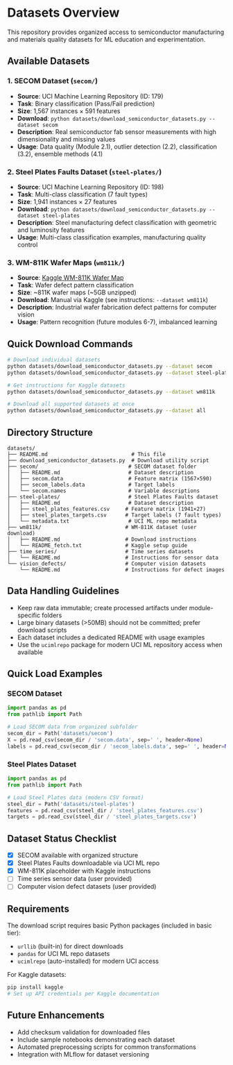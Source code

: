 # Datasets Overview

This repository provides organized access to semiconductor manufacturing and materials quality datasets for ML education and experimentation.

## Available Datasets

### 1. SECOM Dataset (`secom/`)

- **Source**: UCI Machine Learning Repository (ID: 179)
- **Task**: Binary classification (Pass/Fail prediction)
- **Size**: 1,567 instances × 591 features
- **Download**: `python datasets/download_semiconductor_datasets.py --dataset secom`
- **Description**: Real semiconductor fab sensor measurements with high dimensionality and missing values
- **Usage**: Data quality (Module 2.1), outlier detection (2.2), classification (3.2), ensemble methods (4.1)

### 2. Steel Plates Faults Dataset (`steel-plates/`)

- **Source**: UCI Machine Learning Repository (ID: 198)  
- **Task**: Multi-class classification (7 fault types)
- **Size**: 1,941 instances × 27 features
- **Download**: `python datasets/download_semiconductor_datasets.py --dataset steel-plates`
- **Description**: Steel manufacturing defect classification with geometric and luminosity features
- **Usage**: Multi-class classification examples, manufacturing quality control

### 3. WM-811K Wafer Maps (`wm811k/`)

- **Source**: [Kaggle WM-811K Wafer Map](https://www.kaggle.com/datasets/qingyi/wm811k-wafer-map)
- **Task**: Wafer defect pattern classification
- **Size**: ~811K wafer maps (~5GB unzipped)
- **Download**: Manual via Kaggle (see instructions: `--dataset wm811k`)
- **Description**: Industrial wafer fabrication defect patterns for computer vision
- **Usage**: Pattern recognition (future modules 6-7), imbalanced learning

## Quick Download Commands

```bash
# Download individual datasets
python datasets/download_semiconductor_datasets.py --dataset secom
python datasets/download_semiconductor_datasets.py --dataset steel-plates

# Get instructions for Kaggle datasets
python datasets/download_semiconductor_datasets.py --dataset wm811k

# Download all supported datasets at once
python datasets/download_semiconductor_datasets.py --dataset all
```

## Directory Structure

```text
datasets/
├── README.md                           # This file
├── download_semiconductor_datasets.py  # Download utility script
├── secom/                             # SECOM dataset folder
│   ├── README.md                      # Dataset description
│   ├── secom.data                     # Feature matrix (1567×590)
│   ├── secom_labels.data              # Target labels
│   └── secom.names                    # Variable descriptions
├── steel-plates/                      # Steel Plates Faults dataset
│   ├── README.md                      # Dataset description
│   ├── steel_plates_features.csv     # Feature matrix (1941×27)
│   ├── steel_plates_targets.csv      # Target labels (7 fault types)
│   └── metadata.txt                   # UCI ML repo metadata
├── wm811k/                           # WM-811K dataset (user download)
│   ├── README.md                     # Download instructions
│   └── README_fetch.txt              # Kaggle setup guide
├── time_series/                      # Time series datasets
│   └── README.md                     # Instructions for sensor data
└── vision_defects/                   # Computer vision datasets
    └── README.md                     # Instructions for defect images
```

## Data Handling Guidelines

- Keep raw data immutable; create processed artifacts under module-specific folders
- Large binary datasets (>50MB) should not be committed; prefer download scripts
- Each dataset includes a dedicated README with usage examples
- Use the `ucimlrepo` package for modern UCI ML repository access when available

## Quick Load Examples

### SECOM Dataset

```python
import pandas as pd
from pathlib import Path

# Load SECOM data from organized subfolder
secom_dir = Path('datasets/secom')
X = pd.read_csv(secom_dir / 'secom.data', sep=' ', header=None)
labels = pd.read_csv(secom_dir / 'secom_labels.data', sep=' ', header=None, names=['label','timestamp'])
```

### Steel Plates Dataset  

```python
import pandas as pd
from pathlib import Path

# Load Steel Plates data (modern CSV format)
steel_dir = Path('datasets/steel-plates')
features = pd.read_csv(steel_dir / 'steel_plates_features.csv')
targets = pd.read_csv(steel_dir / 'steel_plates_targets.csv')
```

## Dataset Status Checklist

- [x] SECOM available with organized structure
- [x] Steel Plates Faults downloadable via UCI ML repo
- [x] WM-811K placeholder with Kaggle instructions
- [ ] Time series sensor data (user provided)
- [ ] Computer vision defect datasets (user provided)

## Requirements

The download script requires basic Python packages (included in basic tier):

- `urllib` (built-in) for direct downloads
- `pandas` for UCI ML repo datasets
- `ucimlrepo` (auto-installed) for modern UCI access

For Kaggle datasets:

```bash
pip install kaggle
# Set up API credentials per Kaggle documentation
```

## Future Enhancements

- Add checksum validation for downloaded files
- Include sample notebooks demonstrating each dataset
- Automated preprocessing scripts for common transformations
- Integration with MLflow for dataset versioning
